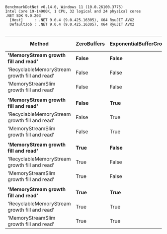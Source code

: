 ```

BenchmarkDotNet v0.14.0, Windows 11 (10.0.26100.3775)
Intel Core i9-14900K, 1 CPU, 32 logical and 24 physical cores
.NET SDK 9.0.203
  [Host]     : .NET 9.0.4 (9.0.425.16305), X64 RyuJIT AVX2
  DefaultJob : .NET 9.0.4 (9.0.425.16305), X64 RyuJIT AVX2


```
| Method                                        | ZeroBuffers | ExponentialBufferGrowth | Mean        | Error     | StdDev    | Ratio | RatioSD | Gen0       | Gen1       | Gen2       | Allocated     | Alloc Ratio |
|---------------------------------------------- |------------ |------------------------ |------------:|----------:|----------:|------:|--------:|-----------:|-----------:|-----------:|--------------:|------------:|
| **&#39;MemoryStream growth fill and read&#39;**           | **False**       | **False**                   |   **437.15 ms** |  **6.667 ms** |  **5.910 ms** |  **1.00** |    **0.02** | **17000.0000** | **17000.0000** | **17000.0000** |  **3496975.6 KB** |       **1.000** |
| &#39;RecyclableMemoryStream growth fill and read&#39; | False       | False                   | 1,995.68 ms | 18.776 ms | 17.564 ms |  4.57 |    0.07 |          - |          - |          - |      73.64 KB |       0.000 |
| &#39;MemoryStreamSlim growth fill and read&#39;       | False       | False                   |    90.91 ms |  1.784 ms |  3.030 ms |  0.21 |    0.01 |          - |          - |          - |    6247.75 KB |       0.002 |
|                                               |             |                         |             |           |           |       |         |            |            |            |               |             |
| **&#39;MemoryStream growth fill and read&#39;**           | **False**       | **True**                    |   **435.53 ms** |  **5.438 ms** |  **4.821 ms** |  **1.00** |    **0.02** | **17000.0000** | **17000.0000** | **17000.0000** | **3496975.63 KB** |       **1.000** |
| &#39;RecyclableMemoryStream growth fill and read&#39; | False       | True                    |   187.23 ms |  3.669 ms |  6.029 ms |  0.43 |    0.01 |          - |          - |          - |       19.5 KB |       0.000 |
| &#39;MemoryStreamSlim growth fill and read&#39;       | False       | True                    |    90.28 ms |  1.739 ms |  1.626 ms |  0.21 |    0.00 |          - |          - |          - |    6247.75 KB |       0.002 |
|                                               |             |                         |             |           |           |       |         |            |            |            |               |             |
| **&#39;MemoryStream growth fill and read&#39;**           | **True**        | **False**                   |   **435.19 ms** |  **4.666 ms** |  **4.364 ms** |  **1.00** |    **0.01** | **17000.0000** | **17000.0000** | **17000.0000** | **3496975.63 KB** |       **1.000** |
| &#39;RecyclableMemoryStream growth fill and read&#39; | True        | False                   | 3,958.35 ms | 15.603 ms | 14.595 ms |  9.10 |    0.09 |          - |          - |          - |      73.64 KB |       0.000 |
| &#39;MemoryStreamSlim growth fill and read&#39;       | True        | False                   |   141.67 ms |  2.822 ms |  5.160 ms |  0.33 |    0.01 |          - |          - |          - |    6247.79 KB |       0.002 |
|                                               |             |                         |             |           |           |       |         |            |            |            |               |             |
| **&#39;MemoryStream growth fill and read&#39;**           | **True**        | **True**                    |   **436.13 ms** |  **8.499 ms** |  **9.093 ms** |  **1.00** |    **0.03** | **17000.0000** | **17000.0000** | **17000.0000** | **3496975.63 KB** |       **1.000** |
| &#39;RecyclableMemoryStream growth fill and read&#39; | True        | True                    |   363.51 ms |  7.220 ms |  9.132 ms |  0.83 |    0.03 |          - |          - |          - |      19.58 KB |       0.000 |
| &#39;MemoryStreamSlim growth fill and read&#39;       | True        | True                    |   141.54 ms |  2.817 ms |  4.217 ms |  0.32 |    0.01 |          - |          - |          - |    6247.71 KB |       0.002 |
